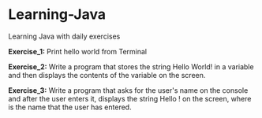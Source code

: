 # Learning-Java
Learning Java with daily exercises

**Exercise_1:**
Print hello world from Terminal

**Exercise_2:**
Write a program that stores the string Hello World! in a variable and then displays the contents of the variable on the screen.

**Exercise_3:**
Write a program that asks for the user's name on the console and after the user enters it, displays the string Hello <name>! on the screen, where <name> is the name that the user has entered.